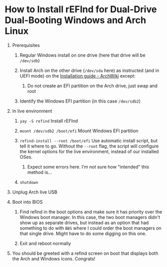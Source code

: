 # How to Install rEFInd for Dual-Drive Dual-Booting Windows and Arch Linux

1. Prerequisites
   
   1. Regular Windows install on one drive (here that drive will be `/dev/sdb`)
   
   2. Install Arch on the other drive (`/dev/sda` here) as instructed (and in UEFI mode) on the [Installation guide - ArchWiki](https://wiki.archlinux.org/index.php/installation_guide) except:
      
      1. Do not create an EFI partition on the Arch drive, just swap and root
   
   3. Identify the Windows EFI partition (in this case `/dev/sdb2`)

2. In live environment
   
   1. `yay -S refind` Install rEFInd
   
   2. `mount /dev/sdb2 /boot/efi` Mount Windows EFI partition
   
   3. `refind-install --root /boot/efi` Use automatic install script, but tell it where to go. Without the `--root` flag, the script will configure the kernel options for the live environment, instead of our installed OSes.
      
      1. Expect some errors here. I'm not sure how "intended" this method is...
   
   4. `shutdown`

3. Unplug Arch live USB

4. Boot into BIOS
   
   1. Find refind in the boot options and make sure it has priority over the Windows boot manager. In this case, the two boot managers didn't show up as separate drives, but instead as an option that had something to do with `BBS` where I could order the boot managers on that single drive. Might have to do some digging on this one.
   
   2. Exit and reboot normally

5. You should be greeted with a refind screen on boot that displays both the Arch and Windows icons. Congrats!


